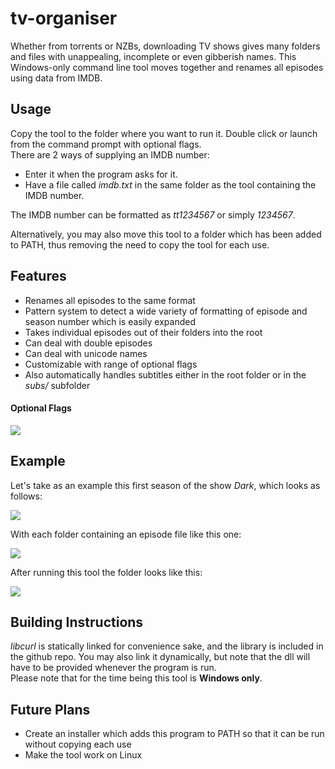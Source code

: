 # tv-organiser
Whether from torrents or NZBs, downloading TV shows gives many folders and files with unappealing, incomplete or even gibberish names. This Windows-only command line tool moves together and renames all episodes using data from IMDB.  
  
## Usage
Copy the tool to the folder where you want to run it. Double click or launch from the command prompt with optional flags.  
There are 2 ways of supplying an IMDB number:
- Enter it when the program asks for it.
- Have a file called _imdb.txt_ in the same folder as the tool containing the IMDB number.

The IMDB number can be formatted as _tt1234567_ or simply _1234567_.  
  
Alternatively, you may also move this tool to a folder which has been added to PATH, thus removing the need to copy the tool for each use.

## Features
- Renames all episodes to the same format
- Pattern system to detect a wide variety of formatting of episode and season number which is easily expanded
- Takes individual episodes out of their folders into the root
- Can deal with double episodes
- Can deal with unicode names
- Customizable with range of optional flags
- Also automatically handles subtitles either in the root folder or in the _subs/_ subfolder

#### Optional Flags
![](https://i.rogerxiii.com/34022020220934222234.png)

## Example
Let's take as an example this first season of the show _Dark_, which looks as follows:  
  
![](https://i.rogerxiii.com/59122019131859221359.png)

With each folder containing an episode file like this one:  
  
![](https://i.rogerxiii.com/08122019131808231308.png)
  
After running this tool the folder looks like this:
  
![](https://i.rogerxiii.com/44122019181844191844.png)
  

## Building Instructions
_libcurl_ is statically linked for convenience sake, and the library is included in the github repo. You may also link it dynamically, but note that the dll will have to be provided whenever the program is run.  
Please note that for the time being this tool is **Windows only**.

## Future Plans
- Create an installer which adds this program to PATH so that it can be run without copying each use
- Make the tool work on Linux